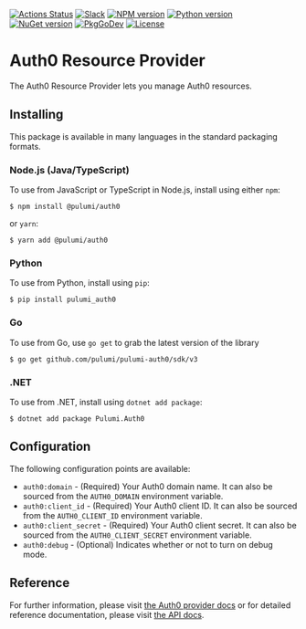 [![Actions Status](https://github.com/pulumi/pulumi-auth0/workflows/master/badge.svg)](https://github.com/pulumi/pulumi-auth0/actions)
[![Slack](http://www.pulumi.com/images/docs/badges/slack.svg)](https://slack.pulumi.com)
[![NPM version](https://badge.fury.io/js/%40pulumi%2Fauth0.svg)](https://www.npmjs.com/package/@pulumi/auth0)
[![Python version](https://badge.fury.io/py/pulumi-auth0.svg)](https://pypi.org/project/pulumi-auth0)
[![NuGet version](https://badge.fury.io/nu/pulumi.auth0.svg)](https://badge.fury.io/nu/pulumi.auth0)
[![PkgGoDev](https://pkg.go.dev/badge/github.com/pulumi/pulumi-auth0/sdk/v3/go)](https://pkg.go.dev/github.com/pulumi/pulumi-auth0/sdk/v3/go)
[![License](https://img.shields.io/npm/l/%40pulumi%2Fpulumi.svg)](https://github.com/pulumi/pulumi-auth0/blob/master/LICENSE)

# Auth0 Resource Provider

The Auth0 Resource Provider lets you manage Auth0 resources.

## Installing

This package is available in many languages in the standard packaging formats.

### Node.js (Java/TypeScript)

To use from JavaScript or TypeScript in Node.js, install using either `npm`:

    $ npm install @pulumi/auth0

or `yarn`:

    $ yarn add @pulumi/auth0

### Python

To use from Python, install using `pip`:

    $ pip install pulumi_auth0

### Go

To use from Go, use `go get` to grab the latest version of the library

    $ go get github.com/pulumi/pulumi-auth0/sdk/v3

### .NET

To use from .NET, install using `dotnet add package`:

    $ dotnet add package Pulumi.Auth0

## Configuration

The following configuration points are available:

- `auth0:domain` - (Required) Your Auth0 domain name. It can also be sourced from the `AUTH0_DOMAIN` environment variable.
- `auth0:client_id` - (Required) Your Auth0 client ID. It can also be sourced from the `AUTH0_CLIENT_ID` environment variable.
- `auth0:client_secret` - (Required) Your Auth0 client secret. It can also be sourced from the `AUTH0_CLIENT_SECRET` environment variable.
- `auth0:debug` - (Optional) Indicates whether or not to turn on debug mode.

## Reference

For further information, please visit [the Auth0 provider docs](https://www.pulumi.com/docs/intro/cloud-providers/auth0) or for detailed reference documentation, please visit [the API docs](https://www.pulumi.com/docs/reference/pkg/auth0).
